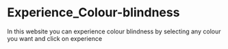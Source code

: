 # Experience_Colour-blindness
In this website you can experience colour blindness by selecting any colour you want and click on experience 
